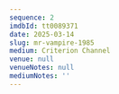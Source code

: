 ```yaml
---
sequence: 2
imdbId: tt0089371
date: 2025-03-14
slug: mr-vampire-1985
medium: Criterion Channel
venue: null
venueNotes: null
mediumNotes: ''
---
```


